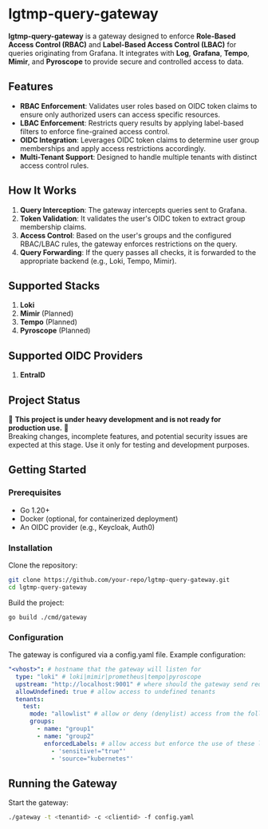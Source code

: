 # lgtmp-query-gateway

**lgtmp-query-gateway** is a gateway designed to enforce **Role-Based Access Control (RBAC)** and **Label-Based Access Control (LBAC)** for queries originating from Grafana. It integrates with **Log**, **Grafana**, **Tempo**, **Mimir**, and **Pyroscope** to provide secure and controlled access to data.

## Features

- **RBAC Enforcement**: Validates user roles based on OIDC token claims to ensure only authorized users can access specific resources.
- **LBAC Enforcement**: Restricts query results by applying label-based filters to enforce fine-grained access control.
- **OIDC Integration**: Leverages OIDC token claims to determine user group memberships and apply access restrictions accordingly.
- **Multi-Tenant Support**: Designed to handle multiple tenants with distinct access control rules.

## How It Works

1. **Query Interception**: The gateway intercepts queries sent to Grafana.
2. **Token Validation**: It validates the user's OIDC token to extract group membership claims.
3. **Access Control**: Based on the user's groups and the configured RBAC/LBAC rules, the gateway enforces restrictions on the query.
4. **Query Forwarding**: If the query passes all checks, it is forwarded to the appropriate backend (e.g., Loki, Tempo, Mimir).

## Supported Stacks

1. **Loki**
2. **Mimir** (Planned)
3. **Tempo** (Planned)
4. **Pyroscope** (Planned)

## Supported OIDC Providers

1. **EntraID**

## Project Status

🚧 **This project is under heavy development and is not ready for production use.** 🚧  
Breaking changes, incomplete features, and potential security issues are expected at this stage. Use it only for testing and development purposes.

## Getting Started

### Prerequisites

- Go 1.20+
- Docker (optional, for containerized deployment)
- An OIDC provider (e.g., Keycloak, Auth0)

### Installation

Clone the repository:

```bash
git clone https://github.com/your-repo/lgtmp-query-gateway.git
cd lgtmp-query-gateway
```

Build the project:
```base
go build ./cmd/gateway
```

### Configuration

The gateway is configured via a config.yaml file. Example configuration:
```yaml
"<vhost>": # hostname that the gateway will listen for
  type: "loki" # loki|mimir|prometheus|tempo|pyroscope
  upstream: "http://localhost:9001" # where should the gateway send requests after validations
  allowUndefined: true # allow access to undefined tenants
  tenants:
    test:
      mode: "allowlist" # allow or deny (denylist) access from the following groups
      groups:
        - name: "group1"
        - name: "group2"
          enforcedLabels: # allow access but enforce the use of these label selectors
            - 'sensitive!="true"'
            - 'source="kubernetes"'
```

## Running the Gateway

Start the gateway:
```bash
./gateway -t <tenantid> -c <clientid> -f config.yaml
```